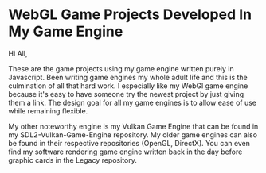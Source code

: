 # WebGL Game Projects Developed In My Game Engine

Hi All,

These are the game projects using my game engine written purely in Javascript. Been writing game engines my whole adult life and this is the culmination of all that hard work. I especially like my WebGl game engine because it's easy to have someone try the newest project by just giving them a link. The design goal for all my game engines is to allow ease of use while remaining flexible.

My other noteworthy engine is my Vulkan Game Engine that can be found in my SDL2-Vulkan-Game-Engine repository. My older game engines can also be found in their respective repositories (OpenGL, DirectX). You can even find my software rendering game engine written back in the day before graphic cards in the Legacy repository.
